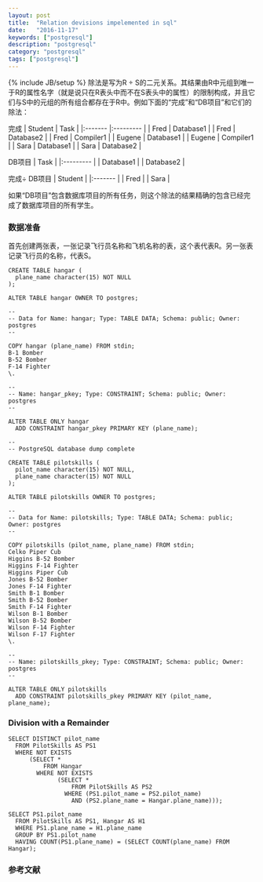 ```yaml
---
layout: post
title:  "Relation devisions impelemented in sql"
date:   "2016-11-17"
keywords: ["postgresql"]
description: "postgresql"
category: "postgresql"
tags: ["postgresql"]
---
```

{% include JB/setup %}
除法是写为R ÷ S的二元关系。其结果由R中元组到唯一于R的属性名字（就是说只在R表头中而不在S表头中的属性）的限制构成，并且它们与S中的元组的所有组合都存在于R中。例如下面的“完成”和“DB项目”和它们的除法：

完成
| Student | Task      |
|:------- |:--------- |
| Fred    | Database1 |
| Fred    | Database2 |
| Fred    | Compiler1 |
| Eugene  | Database1 |
| Eugene  | Compiler1 |
| Sara    | Database1 |
| Sara    | Database2 |

DB项目
| Task      |
|:--------- |
| Database1 |
| Database2 |

完成÷ DB项目
| Student |
|:------- |
| Fred    |
| Sara    |

如果“DB项目”包含数据库项目的所有任务，则这个除法的结果精确的包含已经完成了数据库项目的所有学生。


### 数据准备

首先创建两张表，一张记录飞行员名称和飞机名称的表，这个表代表R。另一张表记录飞行员的名称，代表S。


```
CREATE TABLE hangar (
  plane_name character(15) NOT NULL
);

ALTER TABLE hangar OWNER TO postgres;

--
-- Data for Name: hangar; Type: TABLE DATA; Schema: public; Owner: postgres
--

COPY hangar (plane_name) FROM stdin;
B-1 Bomber
B-52 Bomber
F-14 Fighter
\.

--
-- Name: hangar_pkey; Type: CONSTRAINT; Schema: public; Owner: postgres
--

ALTER TABLE ONLY hangar
  ADD CONSTRAINT hangar_pkey PRIMARY KEY (plane_name);

--
-- PostgreSQL database dump complete

CREATE TABLE pilotskills (
  pilot_name character(15) NOT NULL,
  plane_name character(15) NOT NULL
);

ALTER TABLE pilotskills OWNER TO postgres;

--
-- Data for Name: pilotskills; Type: TABLE DATA; Schema: public; Owner: postgres
--

COPY pilotskills (pilot_name, plane_name) FROM stdin;
Celko Piper Cub
Higgins B-52 Bomber
Higgins F-14 Fighter
Higgins Piper Cub
Jones B-52 Bomber
Jones F-14 Fighter
Smith B-1 Bomber
Smith B-52 Bomber
Smith F-14 Fighter
Wilson B-1 Bomber
Wilson B-52 Bomber
Wilson F-14 Fighter
Wilson F-17 Fighter
\.

--
-- Name: pilotskills_pkey; Type: CONSTRAINT; Schema: public; Owner: postgres
--

ALTER TABLE ONLY pilotskills
  ADD CONSTRAINT pilotskills_pkey PRIMARY KEY (pilot_name, plane_name);
```

### Division with a Remainder

```
SELECT DISTINCT pilot_name
  FROM PilotSkills AS PS1
  WHERE NOT EXISTS
      (SELECT *
          FROM Hangar
        WHERE NOT EXISTS
              (SELECT *
                  FROM PilotSkills AS PS2
                WHERE (PS1.pilot_name = PS2.pilot_name)
                  AND (PS2.plane_name = Hangar.plane_name)));
```

```
SELECT PS1.pilot_name
  FROM PilotSkills AS PS1, Hangar AS H1
  WHERE PS1.plane_name = H1.plane_name
  GROUP BY PS1.pilot_name
  HAVING COUNT(PS1.plane_name) = (SELECT COUNT(plane_name) FROM Hangar);
```
### 参考文献
